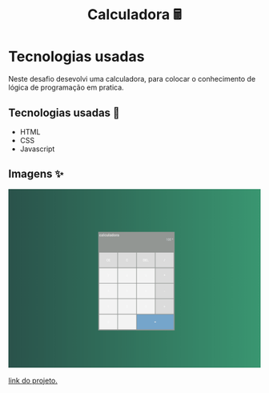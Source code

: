 <h1 align="center">Calculadora 🖩</h1>

# Tecnologias usadas

Neste desafio desevolvi uma calculadora, para colocar o conhecimento de lógica de programação em pratica.

## Tecnologias usadas 🚀

- HTML
- CSS
- Javascript

## Imagens ✨

<p align="center">
  <img src= "./images/gif-do-projeto.gif"/>
</p>


<a href="https://snazzy-tulumba-d7f27c.netlify.app/">
    link do projeto.
  </a>
